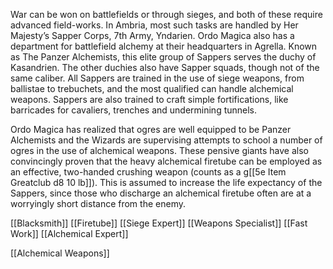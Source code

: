War can be won on battlefields or through sieges, and both of these require advanced field-works. In Ambria, most such tasks are handled by Her Majesty’s Sapper Corps, 7th Army, Yndarien. Ordo Magica also has a department for battlefield alchemy at their headquarters in Agrella. Known as The Panzer Alchemists, this elite group of Sappers serves the duchy of Kasandrien. The other duchies also have Sapper squads, though not of the same caliber. All Sappers are trained in the use of siege weapons, from ballistae to trebuchets, and the most qualified can handle alchemical weapons. Sappers are also trained to craft simple fortifications, like barricades for cavaliers, trenches and undermining tunnels.

Ordo Magica has realized that ogres are well equipped to be Panzer Alchemists and the Wizards are supervising attempts to school a number of ogres in the use of alchemical weapons. These pensive giants have also convincingly proven that the heavy alchemical firetube can be employed as an effective, two-handed crushing weapon (counts as a g[[5e Item Greatclub d8 10 lb]]). This is assumed to increase the life expectancy of the Sappers, since those who discharge an alchemical firetube often are at a worryingly short distance from the enemy.

[[Blacksmith]]
[[Firetube]]
[[Siege Expert]]
[[Weapons Specialist]]
[[Fast Work]]
[[Alchemical Expert]]



[[Alchemical Weapons]]